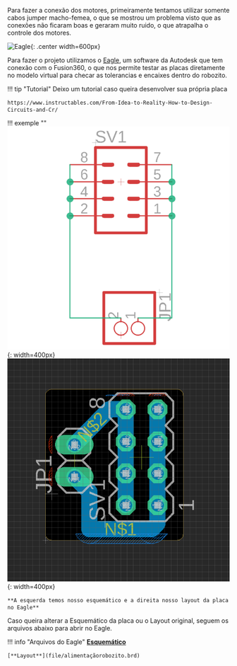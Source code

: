 Para fazer a conexão dos motores, primeiramente tentamos utilizar somente cabos jumper macho-femea, o que se mostrou um problema visto que as conexões não ficaram boas e geraram muito ruido, o que atrapalha o controle dos motores.

![Eagle](https://content.instructables.com/ORIG/FL8/OOZW/JR0YORPM/FL8OOZWJR0YORPM.jpg?auto=webp){: .center width=600px}

Para fazer o projeto utilizamos o [Eagle](https://www.autodesk.com/products/eagle/free-download), um software da Autodesk que tem conexão com o Fusion360, o que nos permite testar as placas diretamente no modelo virtual para checar as tolerancias e encaixes dentro do robozito.

!!! tip "Tutorial" 
    Deixo um tutorial caso queira desenvolver sua própria placa

    https://www.instructables.com/From-Idea-to-Reality-How-to-Design-Circuits-and-Cr/
    
!!! exemple ""
    ![SCH](imgs/esquematico.png){: width=400px}
    ![BRD](imgs/Board.png){: width=400px}

    **A esquerda temos nosso esquemático e a direita nosso layout da placa no Eagle**

Caso queira alterar a Esquemático da placa ou o Layout original, seguem os arquivos abaixo para abrir no Eagle.

!!! info "Arquivos do Eagle"
    [**Esquemático**](file/alimentaçãorobozito.sch)

    [**Layout**](file/alimentaçãorobozito.brd)
